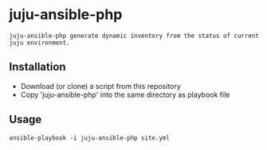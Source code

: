 # juju-ansible-php

```
juju-ansible-php generate dynamic inventory from the status of current juju environment.
```

## Installation

* Download (or clone) a script from this repository
* Copy 'juju-ansible-php' into the same directory as playbook file

## Usage

```
ansible-playbook -i juju-ansible-php site.yml
```

